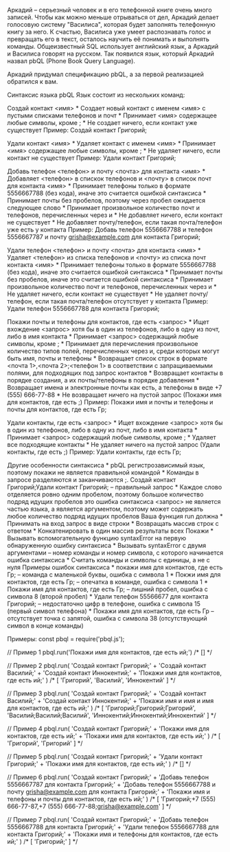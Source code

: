 Аркадий – серьезный человек и в его телефонной книге очень много записей. Чтобы как можно меньше отрываться от дел, Аркадий делает голосовую систему "Василиса", которая будет заполнять телефонную книгу за него. К счастью, Василиса уже умеет распознавать голос и превращать его в текст, осталось научить её понимать и выполнять команды. Общеизвестный SQL использует английский язык, а Аркадий и Василиса говорят на русском. Так появился язык, который Аркадий назвал pbQL (Phone Book Query Language).

Аркадий придумал спецификацию pbQL, а за первой реализацией обратился к вам.

Синтаксис языка pbQL
Язык состоит из нескольких команд:

Создай контакт <имя>
    * Создает новый контакт с именем <имя> с пустыми списками телефонов и почт
    * Принимает <имя> содержащее любые символы, кроме ;
    * Не создает ничего, если контакт уже существует
Пример: Создай контакт Григорий;

Удали контакт <имя>
    * Удаляет контакт с именем <имя>
    * Принимает <имя> содержащее любые символы, кроме ;
    * Не удаляет ничего, если контакт не существует
Пример: Удали контакт Григорий;

Добавь телефон <телефон> и почту <почта> для контакта <имя>
    * Добавляет <телефон> в спискок телефонов и <почту> в список почт для контакта <имя>
    * Принимает телефоны только в формате 5556667788 (без кода), иначе это считается ошибкой синтаксиса
    * Принимает почты без пробелов, поэтому через пробел ожидается следующее слово
    * Принимает произвольное количество почт и телефонов, перечисленных через и
    * Не добавляет ничего, если контакт не существует
    * Не добавляет почту/телефон, если такая почта/телефон уже есть у контакта
Пример: Добавь телефон 5556667788 и телефон 5556667787 и почту grisha@example.com для контакта Григорий;

Удали телефон <телефон> и почту <почта> для контакта <имя>
    * Удаляет <телефон> из списка телефонов и <почту> из списка почт контакта <имя>
    * Принимает телефоны только в формате 5556667788 (без кода), иначе это считается ошибкой синтаксиса
    * Принимает почты без пробелов, иначе это считается ошибкой синтаксиса
    * Принимает произвольное количество почт и телефонов, перечисленных через и
    * Не удаляет ничего, если контакт не существует
    * Не удаляет почту/телефон, если такая почта/телефон отсутствует у контакта
Пример: Удали телефон 5556667788 для контакта Григорий;

Покажи почты и телефоны для контактов, где есть <запрос>
    * Ищет вхождение <запрос> хотя бы в один из телефонов, либо в одну из почт, либо в имя контакта
    * Принимает <запрос> содержащий любые символы, кроме ;
    * Принимает для перечисления произвольное количество типов полей, перечисленных через и, среди которых могут быть имя, почты и телефоны
    * Возвращает список строк в формате <почта 1>,<почта 2>;<телефон 1> в соответствии с запращиваемыми полями, для подходящих под запрос контактов
    * Возвращает контакты в порядке создания, а их почты/телефоны в порядке добавления
    * Возвращает имена и электронные почты как есть, а телефоны в виде +7 (555) 666-77-88
    * Не возвращает ничего на пустой запрос (Покажи имя для контактов, где есть ;)
Пример: Покажи имя и почты и телефоны и почты для контактов, где есть Гр;

Удали контакты, где есть <запрос>
    * Ищет вхождение <запрос> хотя бы в один из телефонов, либо в одну из почт, либо в имя контакта
    * Принимает <запрос> содержащий любые символы, кроме ;
    * Удаляет все подходящие контакты
    * Не удаляет ничего на пустой запрос (Удали контакты, где есть ;)
Пример: Удали контакты, где есть Гр;

Другие особенности синтаксиса
    * pbQL регистрозависимый язык, поэтому покажи не является правильной командой
    * Команды в запросе разделяются и заканчиваются ;. Создай контакт Григорий;Удали контакт Григорий; – правильный запрос
    * Каждое слово отделяется ровно одним пробелом, поэтому большое количество подряд идущих пробелов это ошибка синтаксиса
<запрос> не является частью языка, а является аргументом, поэтому может содержать любое количество подряд идущих пробелов
Ваша функция run должна
    * Принимать на вход запрос в виде строки
    * Возвращать массив строк с ответом
    * Конкатенировать в один массив результаты всех Покажи
    * Вызывать вспомогательную функцию syntaxError на первую обнаруженную ошибку синтаксиса
    * Вызывать syntaxError c двумя аргументами – номер команды и номер символа, с которого начинается ошибка синтаксиса
    * Считать команды и символы с единицы, а не с нуля
Примеры ошибок синтаксиса
    * покажи имя для контактов, где есть Гр; – команда c маленькой буквы, ошибка с символа 1
    * Покжи имя для контактов, где есть Гр; – опечатка в команде, ошибка с символа 1
    * Покажи имя для контактов, где есть Гр; – лишний пробел, ошибка с символа 8 (второй пробел)
    * Удали телефон 55566677 для контакта Григорий; – недостаточно цифр в телефоне, ошибка с символа 15 (первый символ телефона)
    * Покажи имя для контактов, где есть Гр – отсутствует точка с запятой, ошибка с символа 38 (отсутствующий символ в конце команды)


Примеры:
const pbql = require('pbql.js');

// Пример 1
pbql.run('Покажи имя для контактов, где есть ий;')
/*
    []
*/

// Пример 2
pbql.run(
    'Создай контакт Григорий;' +
    'Создай контакт Василий;' +
    'Создай контакт Иннокентий;' +
    'Покажи имя для контактов, где есть ий;'
)
/*
    [
        'Григорий',
        'Василий',
        'Иннокентий'
    ]
*/

// Пример 3
pbql.run(
    'Создай контакт Григорий;' +
    'Создай контакт Василий;' +
    'Создай контакт Иннокентий;' +
    'Покажи имя и имя и имя для контактов, где есть ий;'
)
/*
    [
        'Григорий;Григорий;Григорий',
        'Василий;Василий;Василий',
        'Иннокентий;Иннокентий;Иннокентий'
    ]
*/

// Пример 4
pbql.run(
    'Создай контакт Григорий;' +
    'Покажи имя для контактов, где есть ий;' +
    'Покажи имя для контактов, где есть ий;'
)
/*
    [
        'Григорий',
        'Григорий'
    ]
*/

// Пример 5
pbql.run(
    'Создай контакт Григорий;' +
    'Удали контакт Григорий;' +
    'Покажи имя для контактов, где есть ий;'
)
/*
    []
*/

// Пример 6
pbql.run(
    'Создай контакт Григорий;' +
    'Добавь телефон 5556667787 для контакта Григорий;' +
    'Добавь телефон 5556667788 и почту grisha@example.com для контакта Григорий;' +
    'Покажи имя и телефоны и почты для контактов, где есть ий;'
)
/*
    [
        'Григорий;+7 (555) 666-77-87,+7 (555) 666-77-88;grisha@example.com'
    ]
*/

// Пример 7
pbql.run(
    'Создай контакт Григорий;' +
    'Добавь телефон 5556667788 для контакта Григорий;' +
    'Удали телефон 5556667788 для контакта Григорий;' +
    'Покажи имя и телефоны для контактов, где есть ий;'
)
/*
    [
        'Григорий;'
    ]
*/

